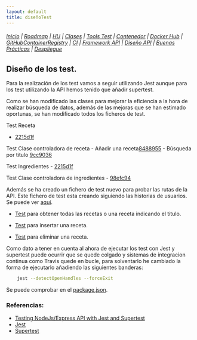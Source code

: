 ```yaml
---
layout: default
title: diseñoTest
---
```


###### [Inicio](./) | [Roadmap](./Roadmap.html) | [HU](./hu.html) | [Clases](./clases_desarrolladas) | [Tools Test](./aserciones_sis_pruebas.html) | [Contenedor](./contenedor.html) | [Docker Hub](./docker_hub.html) | [GitHubContainerRegistry](./githubcontainerregistry.html) | [CI](./ci.html) | [Framework API](./frameworkAPI.html) | [Diseño API](./diseñoAPI.html) | [Buenas Prácticas](./bnpracticas.html) | [Despliegue](./heroku.html)
  


## Diseño de los test.

Para la realización de los test vamos a seguir utilizando Jest aunque para los test utilizando la API hemos tenido que añadir supertest.

Como se han modificado las clases para mejorar la eficiencia a la hora de realizar búsqueda de datos, además de las mejoras que se han estimado oportunas, se han modificado todos los ficheros de test.

Test Receta
- [2215d1f](https://github.com/cr13/RecetaCoctel/commit/2215d1f1a5cd41bb5825e012fb20ca145383b162)

Test Clase controladora de receta
    - Añadir una receta[8488955](https://github.com/cr13/RecetaCoctel/commit/8488955afc22ceb0efe83a11b6be3a64d9fdb2d9)
    - Búsqueda por titulo [9cc9036](https://github.com/cr13/RecetaCoctel/commit/9cc9036ed153fc032520e32a709f87c241ea9471)

Test Ingredientes
    - [2215d1f ](https://github.com/cr13/RecetaCoctel/commit/8af3cd95097fbeabca1ba40becba7b512bb76bf4#diff-944456afa8b87a27520cc9bb37b45391c6c68777cbd9f48e3dd062a32dcd7490)

Test Clase controladora de ingredientes
    - [98efc94 ](https://github.com/cr13/RecetaCoctel/commit/98efc9427a050e118167b255ea6dc494b9107006)

<a name="testapi"></a>

Además se ha creado un fichero de test nuevo para probar las rutas de la API. Este fichero de test esta creando siguiendo las historias de usuarios. Se puede ver [aquí](https://github.com/cr13/RecetaCoctel/blob/main/src/test/api_recetas.test.js).

- [Test](https://github.com/cr13/RecetaCoctel/commit/13983100f7bad9e1059c1c05727ca79d613bfac9#diff-1cb874bc84f73e86571a31380a17bb4d34d62e3b505ac18dd693d563889a9f20) para obtener todas las recetas o una receta indicando el titulo.


- [Test](https://github.com/cr13/RecetaCoctel/commit/1a707312068fce26ab52f22c1d9c7cab29677039#diff-1cb874bc84f73e86571a31380a17bb4d34d62e3b505ac18dd693d563889a9f20) para insertar una receta.


- [Test](https://github.com/cr13/RecetaCoctel/commit/7e9c96d28fc5121404458ebc64d31c45fdbf0367#diff-1cb874bc84f73e86571a31380a17bb4d34d62e3b505ac18dd693d563889a9f20) para eliminar una receta.


Como dato a tener en cuenta al ahora de ejecutar los test con Jest y supertest puede ocurrir que se quede colgado y sistemas de integracion continua como Travis quede en bucle, para solventarlo he cambiado la forma de ejecutarlo añadiendo las siguientes banderas:

```bash
    jest --detectOpenHandles --forceExit
```

Se puede comprobar en el [package.json](https://github.com/cr13/RecetaCoctel/blob/main/package-lock.json).



### Referencias:
- [Testing NodeJs/Express API with Jest and Supertest](https://dev.to/nedsoft/testing-nodejs-express-api-with-jest-and-supertest-1km6)
- [Jest](https://jestjs.io/docs/en/getting-started)
- [Supertest](https://www.npmjs.com/package/supertest)
